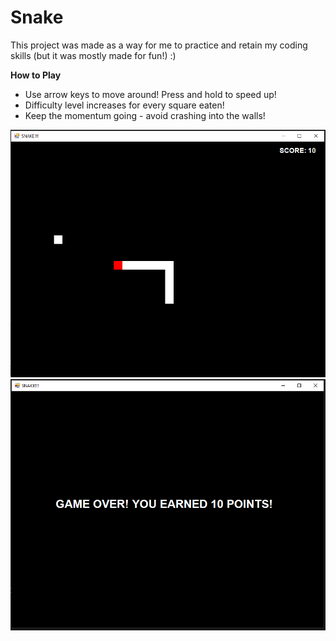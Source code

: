 # Snake
This project was made as a way for me to practice and retain my coding skills (but it was mostly made for fun!) :)

**How to Play**

- Use arrow keys to move around! Press and hold to speed up!
- Difficulty level increases for every square eaten!
- Keep the momentum going - avoid crashing into the walls!

![alt text](https://github.com/pnw-dang/Snake/blob/main/Game.PNG)
![alt text](https://github.com/pnw-dang/Snake/blob/main/EndGame.PNG)


